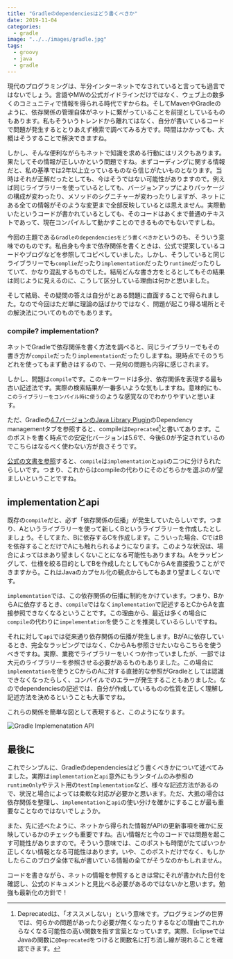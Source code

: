 ```yaml
---
title: "Gradleのdependenciesはどう書くべきか"
date: 2019-11-04
categories: 
  - gradle
image: "../../images/gradle.jpg"
tags:
  - groovy
  - java
  - gradle
---
```


現代のプログラミングは、半分インターネットでなされていると言っても過言ではないでしょう。言語やMWの公式ガイドラインだけではなく、ウェブ上の数多くのコミュニティで情報を得られる時代ですからね。そしてMavenやGradleのように、依存関係の管理自体がネットに繋がっていることを前提としているものもあります。私もそういうトレンドから離れてはなく、自分が書いているコードで問題が発生するととりあえず検索で調べてみる方です。時間はかかっても、大概はそうすることで解決できますね。

しかし、そんな便利ながらもネットで知識を求める行動にはリスクもあります。果たしてその情報が正しいかという問題ですね。まずコーディングに関する情報だと、私の基準では2年以上立っているものなら信じがたいものとなります。当時はそれが正解だったとしても、今はそうではない可能性がありますので。例えば同じライブラリーを使っているとしても、バージョンアップによりパッケージの構成が変わったり、メソッドのシグニチャーが変わったりしますが、ネットにある全ての情報がそのような変更まで全部反映しているとは思えません。実際動いたというコードが書かれているとしても、そのコードはあくまで普通のテキストであって、現在コンパイルして動かすことのできるものでもないですしね。

今回の主題である`Gradleのdependenciesをどう書くべきか`というのも、そういう意味でのものです。私自身も今まで依存関係を書くときは、公式で提案しているコードやブログなどを参照してコピペしていました。しかし、そうしていると同じライブラリーでも`complie`だったり`implementation`だったり`runtime`だったりしていて、かなり混乱するものでした。結局どんな書き方をとるとしてもその結果は同じように見えるのに、こうして区分している理由は何かと思いました。

そして結局、その疑問の答えは自分がとある問題に直面することで得られました。なので今回はただ単に理論の話ばかりではなく、問題が起こり得る場所とその解決法についてのものでもあります。

### compile? implementation?

ネットでGradleで依存関係を書く方法を調べると、同じライブラリーでもその書き方が`compile`だったり`implementation`だったりしますね。現時点でそのうちどれを使ってもまず動きはするので、一見何の問題も内容に感じされます。

しかし、問題は`compile`です。このキーワードは多分、依存関係を表現する最も古い記述法です。実際の検索結果が一番多いような気もしますね。意味的にも、`このライブラリーをコンパイル時に使う`のような感覚なのでわかりやすいと思います。

ただ、Gradleの[4.7バージョンのJava Library Plugin](https://docs.gradle.org/4.7/userguide/java_plugin.html#sec:java_plugin_and_dependency_management)のDependency managementタブを参照すると、compileは`Deprecated`[^1]と書いてあります。このポストを書く時点での安定化バージョンは5.6で、今後6.0が予定されているのでこちらはなるべく使わない方が良さそうです。

[公式の文書を参照](https://docs.gradle.org/5.6.4/userguide/java_library_plugin.html#sec:java_library_separation)すると、`compile`は`implementation`と`api`の二つに分けられたらしいです。つまり、これからはcompileの代わりにそのどちらかを選ぶのが望ましいということですね。

## implementationとapi

既存の`compile`だと、必ず「依存関係の伝播」が発生していたらしいです。つまり、Aというライブラリーを使って新しくBというライブラリーを作成したとしましょう。そしてまた、Bに依存するCを作成します。こういった場合、CではBを依存することだけでAにも触れられるようになります。このような状況は、場合によってはまあり望ましくないことになる可能性もありますね。Aをラッピングして、仕様を絞る目的としてBを作成したとしてもCからAを直接扱うことができますから。これはJavaのカプセル化の観点からしてもあまり望ましくないです。

`implementation`では、この依存関係の伝播に制約をかけています。つまり、BからAに依存するとき、`compile`ではなく`implementation`で記述するとCからAを直接参照できなくなるということです。この理由から、最近は多くの場合に`compile`の代わりに`impelementation`を使うことを推奨しているらしいですね。

それに対して`api`では従来通り依存関係の伝播が発生します。BがAに依存しているとき、完全なラッピングではなく、CからAも参照させたいならこちらを使うべきですね。実際、業務でライブラリーをいくつか作っていましたが、一部では大元のライブラリーを参照させる必要があるものもありました。この場合に`implementation`を使うとCからのAに対する直接的な参照がGradleとしては認識できなくなったらしく、コンパイルでのエラーが発生することもありました。なのでdependenciesの記述では、自分が作成しているものの性質を正しく理解し記述方法を決めるということも大事ですね。

これらの関係を簡単な図として表現すると、このようになります。

![Gradle Implemenatation API](gradle_implementation_api.png)

## 最後に

これでシンプルに、Gradleのdependenciesはどう書くべきかについて述べてみました。実際は`implementation`と`api`意外にもランタイムのみ参照の`runtimeOnly`やテスト用の`testImplementation`など、様々な記述方法があるので、状況と場合によっては柔軟な対応が必要かと思います。ただ、大抵の場合は依存関係を整理し、`implementation`と`api`の使い分けを確かにすることが最も重要なことなのではないでしょうか。

また、先に述べたように、ネットから得られた情報がAPIの更新事項を確かに反映しているかのチェックも重要ですね。古い情報だと今のコードでは問題を起こす可能性がありますので。そういう意味では、このポストも時間がたてばいつか正しくない情報となる可能性はあります。いや、このポストだけでなく、もしかしたらこのブログ全体で私が書いている情報の全てがそうなのかもしれません。

コードを書きながら、ネットの情報を参照するときは常にそれが書かれた日付を確認し、公式のドキュメントと見比べる必要があるのではないかと思います。勉強も最新化の方針で！

[^1]: Deprecatedは、「オススメしない」という意味です。プログラミングの世界では、何らかの問題があったり必要が無くなったりするなどの理由でこれからなくなる可能性の高い関数を指す言葉となっています。実際、EclipseではJavaの関数に`@Deprecated`をつけると関数名に打ち消し線が現れることを確認できます。
